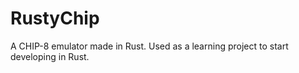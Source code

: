 # RustyChip
A CHIP-8 emulator made in Rust. Used as a learning project to start developing in Rust.
